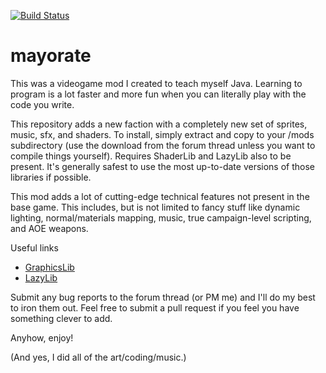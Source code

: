 [![Build Status](https://travis-ci.org/isturdy/mayorate.svg?branch=master)](https://travis-ci.org/isturdy/mayorate)

mayorate
===============================

This was a videogame mod I created to teach myself Java. Learning to program is a lot faster and more fun when you can literally play with the code you write.

This repository adds a new faction with a completely new set of sprites, music, sfx, and shaders. To install, simply extract and copy to your /mods subdirectory (use the download from the forum thread unless you want to compile things yourself). Requires ShaderLib and LazyLib also to be present. It's generally safest to use the most up-to-date versions of those libraries if possible.

This mod adds a lot of cutting-edge technical features not present in the base game. This includes, but is not limited to fancy stuff like dynamic lighting, normal/materials mapping, music, true campaign-level scripting, and AOE weapons.

Useful links
+ [GraphicsLib](http://fractalsoftworks.com/forum/index.php?topic=10982.0)
+ [LazyLib](http://fractalsoftworks.com/forum/index.php?topic=5444.0)

Submit any bug reports to the forum thread (or PM me) and I'll do my best to iron them out. Feel free to submit a pull request if you feel you have something clever to add.

Anyhow, enjoy!

(And yes, I did all of the art/coding/music.)
